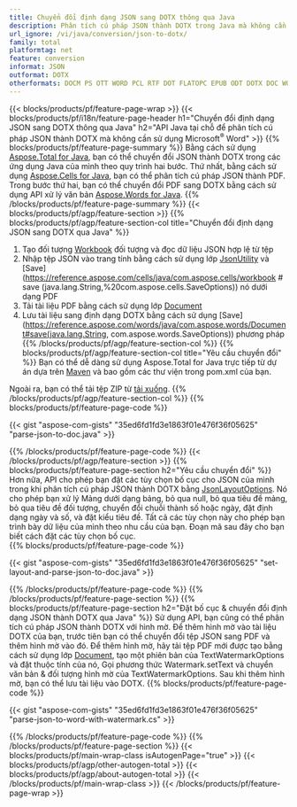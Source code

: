 ```yaml
---
title: Chuyển đổi định dạng JSON sang DOTX thông qua Java
description: Phân tích cú pháp JSON thành DOTX trong Java mà không cần sử dụng Microsoft Word
url_ignore: /vi/java/conversion/json-to-dotx/
family: total
platformtag: net
feature: conversion
informat: JSON
outformat: DOTX
otherformats: DOCM PS OTT WORD PCL RTF DOT FLATOPC EPUB ODT DOTX DOC WORDML MOBI
---
```

{{< blocks/products/pf/feature-page-wrap >}}
{{< blocks/products/pf/i18n/feature-page-header h1="Chuyển đổi định dạng JSON sang DOTX thông qua Java" h2="API Java tại chỗ để phân tích cú pháp JSON thành DOTX mà không cần sử dụng Microsoft<sup>&reg;</sup> Word" >}}
{{% blocks/products/pf/feature-page-summary %}}
Bằng cách sử dụng [Aspose.Total for Java](https://products.aspose.com/total/java/), bạn có thể chuyển đổi JSON thành DOTX trong các ứng dụng Java của mình theo quy trình hai bước. Thứ nhất, bằng cách sử dụng [Aspose.Cells for Java](https://products.aspose.com/cells/java/), bạn có thể phân tích cú pháp JSON thành PDF. Trong bước thứ hai, bạn có thể chuyển đổi PDF sang DOTX bằng cách sử dụng API xử lý văn bản [Aspose.Words for Java](https://products.aspose.com/words/java/).
{{% /blocks/products/pf/feature-page-summary  %}}
{{< blocks/products/pf/agp/feature-section >}}
{{% blocks/products/pf/agp/feature-section-col title="Chuyển đổi định dạng JSON sang DOTX qua Java" %}}
1. Tạo đối tượng [Workbook](https://reference.aspose.com/cells/java/com.aspose.cells/Workbook) đối tượng và đọc dữ liệu JSON hợp lệ từ tệp
2. Nhập tệp JSON vào trang tính bằng cách sử dụng lớp [JsonUtility](https://reference.aspose.com/cells/java/com.aspose.cells/JsonUtility) và [Save](https://reference.aspose.com/cells/java/com.aspose.cells/workbook # save (java.lang.String,%20com.aspose.cells.SaveOptions)) nó dưới dạng PDF
3. Tải tài liệu PDF bằng cách sử dụng lớp [Document](https://reference.aspose.com/words/java/com.aspose.words/Document)
4. Lưu tài liệu sang định dạng DOTX bằng cách sử dụng [Save](https://reference.aspose.com/words/java/com.aspose.words/Document#save(java.lang.String, com.aspose.words.SaveOptions)) phương pháp
{{% /blocks/products/pf/agp/feature-section-col %}}
{{% blocks/products/pf/agp/feature-section-col title="Yêu cầu chuyển đổi" %}}
Bạn có thể dễ dàng sử dụng Aspose.Total for Java trực tiếp từ dự án dựa trên [Maven](https://releases.aspose.com/total/java/) và bao gồm các thư viện trong pom.xml của bạn.

Ngoài ra, bạn có thể tải tệp ZIP từ [tải xuống](https://releases.aspose.com/total/java).
{{% /blocks/products/pf/agp/feature-section-col %}}
{{% blocks/products/pf/feature-page-code %}}

{{< gist "aspose-com-gists" "35ed6fd1fd3e1863f01e476f36f05625" "parse-json-to-doc.java" >}}


{{% /blocks/products/pf/feature-page-code %}}
{{< /blocks/products/pf/agp/feature-section >}}
{{% blocks/products/pf/feature-page-section  h2="Yêu cầu chuyển đổi" %}}
Hơn nữa, API cho phép bạn đặt các tùy chọn bố cục cho JSON của mình trong khi phân tích cú pháp JSON thành DOTX bằng [JsonLayoutOptions](https://reference.aspose.com/cells/java/com.aspose.cells/jsonlayoutoptions). Nó cho phép bạn xử lý Mảng dưới dạng bảng, bỏ qua null, bỏ qua tiêu đề mảng, bỏ qua tiêu đề đối tượng, chuyển đổi chuỗi thành số hoặc ngày, đặt định dạng ngày và số, và đặt kiểu tiêu đề. Tất cả các tùy chọn này cho phép bạn trình bày dữ liệu của mình theo nhu cầu của bạn. Đoạn mã sau đây cho bạn biết cách đặt các tùy chọn bố cục.  
{{% blocks/products/pf/feature-page-code %}}

{{< gist "aspose-com-gists" "35ed6fd1fd3e1863f01e476f36f05625" "set-layout-and-parse-json-to-doc.java" >}}

{{% /blocks/products/pf/feature-page-code  %}}
{{% /blocks/products/pf/feature-page-section %}}
{{% blocks/products/pf/feature-page-section  h2="Đặt bố cục & chuyển đổi định dạng JSON thành DOTX qua Java" %}}
Sử dụng API, bạn cũng có thể phân tích cú pháp JSON thành DOTX với hình mờ. Để thêm hình mờ vào tài liệu DOTX của bạn, trước tiên bạn có thể chuyển đổi tệp JSON sang PDF và thêm hình mờ vào đó. Để thêm hình mờ, hãy tải tệp PDF mới được tạo bằng cách sử dụng lớp [Document](https://reference.aspose.com/words/java/com.aspose.words/Document), tạo một phiên bản của TextWatermarkOptions và đặt thuộc tính của nó, Gọi phương thức Watermark.setText và chuyển văn bản & đối tượng hình mờ của TextWatermarkOptions. Sau khi thêm hình mờ, bạn có thể lưu tài liệu vào DOTX. 
{{% blocks/products/pf/feature-page-code %}}

{{< gist "aspose-com-gists" "35ed6fd1fd3e1863f01e476f36f05625" "parse-json-to-word-with-watermark.cs" >}}

{{% /blocks/products/pf/feature-page-code  %}}
{{% /blocks/products/pf/feature-page-section %}}
{{< blocks/products/pf/main-wrap-class isAutogenPage="true" >}}
{{< blocks/products/pf/agp/other-autogen-total >}}
{{< blocks/products/pf/agp/about-autogen-total >}}
{{< /blocks/products/pf/main-wrap-class >}}
{{< /blocks/products/pf/feature-page-wrap >}}